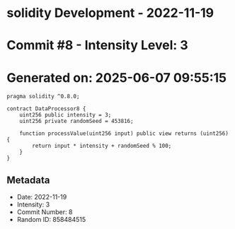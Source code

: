 ﻿# solidity Development - 2022-11-19
# Commit #8 - Intensity Level: 3
# Generated on: 2025-06-07 09:55:15
```solidity
pragma solidity ^0.8.0;

contract DataProcessor8 {
    uint256 public intensity = 3;
    uint256 private randomSeed = 453816;

    function processValue(uint256 input) public view returns (uint256) {
        return input * intensity + randomSeed % 100;
    }
}
```
## Metadata
- Date: 2022-11-19
- Intensity: 3
- Commit Number: 8
- Random ID: 858484515
